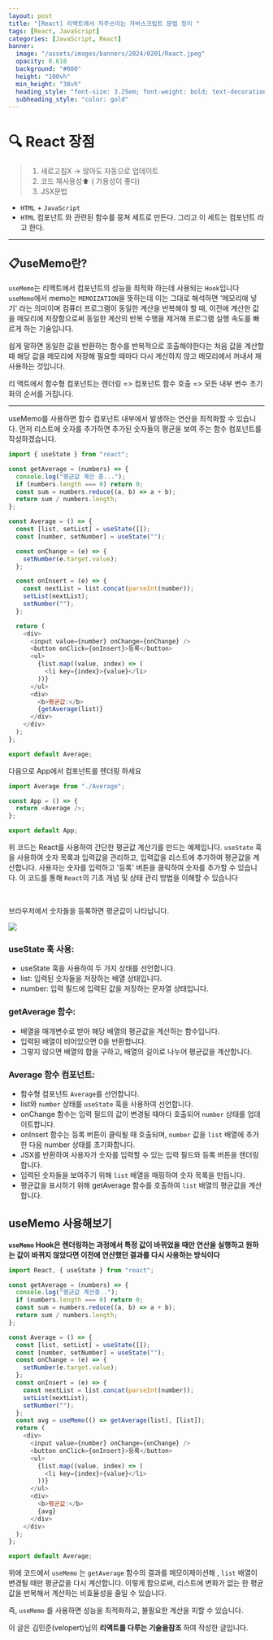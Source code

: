 ```yaml
---
layout: post
title: "[React] 리액트에서 자주쓰이는 자바스크립트 문법 정리 "
tags: [React, JavaScript]
categories: [JavaScript, React]
banner:
  image: "/assets/images/banners/2024/0201/React.jpeg"
  opacity: 0.618
  background: "#000"
  height: "100vh"
  min_height: "38vh"
  heading_style: "font-size: 3.25em; font-weight: bold; text-decoration: underline"
  subheading_style: "color: gold"
---
```


# 🔍 React 장점

> 1.  새로고침X -> 않아도 자동으로 업데이트
> 2.  코드 재사용성⬆️ ( 가용성이 좋다)
> 3.  JSX문법
  - `HTML` + `JavaScript`
  - `HTML` 컴포넌트 와 관련된 함수를 뭉쳐 세트로 만든다. 그리고 이 세트는 컴포넌트 라고 한다.

---

## 📋useMemo란?

`useMemo`는 리액트에서 컴포넌트의 성능을 최적화 하는데 사용되는 `Hook`입니다
`useMemo`에서 memo는 `MEMOIZATION`을 뜻하는데 이는 그대로 해석하면 '메모리에 넣기' 라는 의미이며 컴퓨터 프로그램이 동일한 계산을 반복해야 할 때, 이전에 계산한 값을 메모리에 저장함으로써 동일한 계산의 반복 수행을 제거해 프로그램 실행 속도를 빠르게 하는 기술입니다.

쉽게 말하면 동일한 값을 반환하는 함수를 반복적으로 호출해야한다는 처음 값을 계산할 때 해당 값을 메모리에 저장해 필요할 때마다 다시 계산하지 않고 메모리에서 꺼내서 재사용하는 것입니다.

리 액트에서 함수형 컴포넌트는 렌더링 => 컴포넌트 함수 호출 => 모든 내부 변수 초기화의 순서를 거칩니다.

---

useMemo를 사용하면 함수 컴포넌트 내부에서 발생하는 연산을 최적화할 수 있습니다.
먼저 리스트에 숫자를 추가하면 추가된 숫자들의 평균을 보여 주는 함수 컴포넌트를 작성하겠습니다.

```javascript
import { useState } from "react";

const getAverage = (numbers) => {
  console.log("평균값 계산 중...");
  if (numbers.length === 0) return 0;
  const sum = numbers.reduce((a, b) => a + b);
  return sum / numbers.length;
};

const Average = () => {
  const [list, setList] = useState([]);
  const [number, setNumber] = useState("");

  const onChange = (e) => {
    setNumber(e.target.value);
  };

  const onInsert = (e) => {
    const nextList = list.concat(parseInt(number));
    setList(nextList);
    setNumber("");
  };

  return (
    <div>
      <input value={number} onChange={onChange} />
      <button onClick={onInsert}>등록</button>
      <ul>
        {list.map((value, index) => (
          <li key={index}>{value}</li>
        ))}
      </ul>
      <div>
        <b>평균값:</b>
        {getAverage(list)}
      </div>
    </div>
  );
};

export default Average;
```

다음으로 App에서 컴포넌트를 렌더링 하세요

```javascript
import Average from "./Average";

const App = () => {
  return <Average />;
};

export default App;
```

위 코드는 React를 사용하여 간단한 평균값 계산기를 만드는 예제입니다.
`useState` 훅을 사용하여 숫자 목록과 입력값을 관리하고,
입력값을 리스트에 추가하여 평균값을 계산합니다. 사용자는 숫자를 입력하고 '등록' 버튼을 클릭하여 숫자를 추가할 수 있습니다.
이 코드를 통해 `React`의 기초 개념 및 상태 관리 방법을 이해할 수 있습니다

<br />

브라우저에서 숫자들을 등록하면 평균값이 나타납니다.

<img src="/assets/images/img/Gitblog_img/2024_02_22/useMemo.png">

### useState 훅 사용:

- useState 훅을 사용하여 두 가지 상태를 선언합니다.
- list: 입력된 숫자들을 저장하는 배열 상태입니다.
- number: 입력 필드에 입력된 값을 저장하는 문자열 상태입니다.

### getAverage 함수:

- 배열을 매개변수로 받아 해당 배열의 평균값을 계산하는 함수입니다.
- 입력된 배열이 비어있으면 0을 반환합니다.
- 그렇지 않으면 배열의 합을 구하고, 배열의 길이로 나누어 평균값을 계산합니다.

### Average 함수 컴포넌트:

- 함수형 컴포넌트 `Average`를 선언합니다.
- list와 `number` 상태를 `useState` 훅을 사용하여 선언합니다.
- onChange 함수는 입력 필드의 값이 변경될 때마다 호출되어 `number` 상태를 업데이트합니다.
- onInsert 함수는 등록 버튼이 클릭될 때 호출되며,
  `number` 값을 `list` 배열에 추가한 다음 number 상태를 초기화합니다.
- JSX를 반환하여 사용자가 숫자를 입력할 수 있는 입력 필드와 등록 버튼을 렌더링합니다.
- 입력된 숫자들을 보여주기 위해 `list` 배열을 매핑하여 숫자 목록을 만듭니다.
- 평균값을 표시하기 위해 getAverage 함수를 호출하여 `list` 배열의 평균값을 계산합니다.

## useMemo 사용해보기

<b>`useMemo` Hook은 렌더링하는 과정에서 특정 값이 바뀌었을 때만 연산을 실행하고
원하는 값이 바뀌지 않았다면 이전에 연산했던 결과를 다시 사용하는 방식이다</b>

```javascript
import React, { useState } from "react";

const getAverage = (numbers) => {
  console.log("평균값 계산중..");
  if (numbers.length === 0) return 0;
  const sum = numbers.reduce((a, b) => a + b);
  return sum / numbers.length;
};

const Average = () => {
  const [list, setList] = useState([]);
  const [number, setNumber] = useState("");
  const onChange = (e) => {
    setNumber(e.target.value);
  };
  const onInsert = (e) => {
    const nextList = list.concat(parseInt(number));
    setList(nextList);
    setNumber("");
  };
  const avg = useMemo(() => getAverage(list), [list]);
  return (
    <div>
      <input value={number} onChange={onChange} />
      <button onClick={onInsert}>등록</button>
      <ul>
        {list.map((value, index) => (
          <li key={index}>{value}</li>
        ))}
      </ul>
      <div>
        <b>평균값:</b>
        {avg}
      </div>
    </div>
  );
};

export default Average;
```

위에 코드에서 `useMemo` 는 `getAverage` 함수의 결과를 메모이제이션해 , `list` 배열이 변경될 때만
평균값을 다시 계산합니다. 이렇게 함으로써, 리스트에 변화가 없는 한 평균값을 반복해서 계산하는 비효율성을 줄일 수 있습니다.

즉, `useMemo` 를 사용하면 성능을 최적화하고, 불필요한 계산을 피할 수 있습니다.

이 글은 김민준(velopert)님의 <b>리액트를 다루는 기술을참조 </b>하여 작성한 글입니다.
